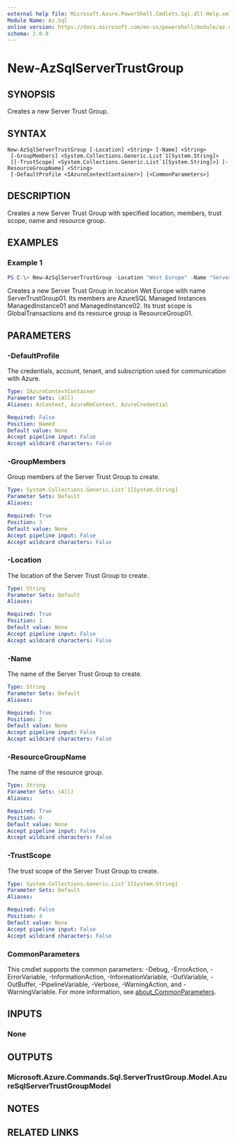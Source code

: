 ```yaml
---
external help file: Microsoft.Azure.PowerShell.Cmdlets.Sql.dll-Help.xml
Module Name: Az.Sql
online version: https://docs.microsoft.com/en-us/powershell/module/az.sql/new-azsqlservertrustgroup
schema: 2.0.0
---
```


# New-AzSqlServerTrustGroup

## SYNOPSIS
Creates a new Server Trust Group.

## SYNTAX

```
New-AzSqlServerTrustGroup [-Location] <String> [-Name] <String>
 [-GroupMembers] <System.Collections.Generic.List`1[System.String]>
 [[-TrustScope] <System.Collections.Generic.List`1[System.String]>] [-ResourceGroupName] <String>
 [-DefaultProfile <IAzureContextContainer>] [<CommonParameters>]
```

## DESCRIPTION
Creates a new Server Trust Group with specified location, members, trust scope, name and resource group.

## EXAMPLES

### Example 1
```powershell
PS C:\> New-AzSqlServerTrustGroup -Location "West Europe" -Name "ServerTrustGroup01" -GroupMembers "ManagedInstance01","ManagedInstance02" -TrustScope "GlobalTransactions" -ResourceGroupName "ResourceGroup01" 
```

Creates a new Server Trust Group in location Wet Europe with name ServerTrustGroup01. Its members are AzureSQL Managed Instances ManagedInstance01 and ManagedInstance02. Its trust scope is GlobalTransactions and its resource group is ResourceGroup01.

## PARAMETERS

### -DefaultProfile
The credentials, account, tenant, and subscription used for communication with Azure.

```yaml
Type: IAzureContextContainer
Parameter Sets: (All)
Aliases: AzContext, AzureRmContext, AzureCredential

Required: False
Position: Named
Default value: None
Accept pipeline input: False
Accept wildcard characters: False
```

### -GroupMembers
Group members of the Server Trust Group to create.

```yaml
Type: System.Collections.Generic.List`1[System.String]
Parameter Sets: Default
Aliases:

Required: True
Position: 3
Default value: None
Accept pipeline input: False
Accept wildcard characters: False
```

### -Location
The location of the Server Trust Group to create.

```yaml
Type: String
Parameter Sets: Default
Aliases:

Required: True
Position: 1
Default value: None
Accept pipeline input: False
Accept wildcard characters: False
```

### -Name
The name of the Server Trust Group to create.

```yaml
Type: String
Parameter Sets: Default
Aliases:

Required: True
Position: 2
Default value: None
Accept pipeline input: False
Accept wildcard characters: False
```

### -ResourceGroupName
The name of the resource group.

```yaml
Type: String
Parameter Sets: (All)
Aliases:

Required: True
Position: 0
Default value: None
Accept pipeline input: False
Accept wildcard characters: False
```

### -TrustScope
The trust scope of the Server Trust Group to create.

```yaml
Type: System.Collections.Generic.List`1[System.String]
Parameter Sets: Default
Aliases:

Required: False
Position: 4
Default value: None
Accept pipeline input: False
Accept wildcard characters: False
```

### CommonParameters
This cmdlet supports the common parameters: -Debug, -ErrorAction, -ErrorVariable, -InformationAction, -InformationVariable, -OutVariable, -OutBuffer, -PipelineVariable, -Verbose, -WarningAction, and -WarningVariable. For more information, see [about_CommonParameters](http://go.microsoft.com/fwlink/?LinkID=113216).

## INPUTS

### None

## OUTPUTS

### Microsoft.Azure.Commands.Sql.ServerTrustGroup.Model.AzureSqlServerTrustGroupModel

## NOTES

## RELATED LINKS
